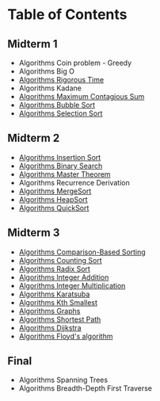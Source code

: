 # Table of Contents

## Midterm 1
- Algorithms Coin problem - Greedy
- Algorithms Big O
- [Algorithms Rigorous Time](../CMSC%20351%20Algorithms/Algorithms%20Rigorous%20Time)
- Algorithms Kadane
- [Algorithms Maximum Contagious Sum](../CMSC%20351%20Algorithms/Algorithms%20MCS)
- [Algorithms Bubble Sort](../CMSC%20351%20Algorithms/Algorithms%20Bubble%20Sort)
- [Algorithms Selection Sort](../CMSC%20351%20Algorithms/Algorithms%20Selection%20Sort)

## Midterm 2
- [Algorithms Insertion Sort](../CMSC%20351%20Algorithms/Algorithms%20Insertion%20Sort)
- [Algorithms Binary Search](../CMSC%20351%20Algorithms/Algorithms%20Binary%20Search)
- [Algorithms Master Theorem](../CMSC%20351%20Algorithms/Algorithms%20Master%20Theorem)
- Algorithms Recurrence Derivation
- [Algorithms MergeSort](../CMSC%20351%20Algorithms/Algorithms%20MergeSort)
- [Algorithms HeapSort](../CMSC%20351%20Algorithms/Algorithms%20HeapSort)
- [Algorithms QuickSort](../CMSC%20351%20Algorithms/Algorithms%20QuickSort)

## Midterm 3
- [Algorithms Comparison-Based Sorting](../CMSC%20351%20Algorithms/Algorithms%20Comparison-Based%20Sorting.md)
- [Algorithms Counting Sort](../CMSC%20351%20Algorithms/Algorithms%20Counting%20Sort)
- [Algorithms Radix Sort](../CMSC%20351%20Algorithms/Algorithms%20RadixSort)
- [Algorithms Integer Addition](../CMSC%20351%20Algorithms/Algorithms%20Addition)
- [Algorithms Integer Multiplication](../CMSC%20351%20Algorithms/Algorithms%20Multiplication)
- [Algorithms Karatsuba](../CMSC%20351%20Algorithms/Algorithms%20Karatsuba)
- [Algorithms Kth Smallest](../CMSC%20351%20Algorithms/Algorithms%20Kth%20Smallest)
- [Algorithms Graphs]()
- [Algorithms Shortest Path]()
- [Algorithms Dijkstra]()
- [Algorithms Floyd's algorithm]()


## Final 
- Algorithms Spanning Trees
- Algorithms Breadth-Depth First Traverse